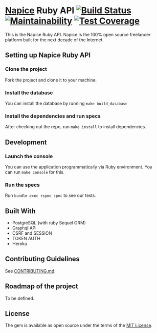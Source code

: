 # [Napice](http://napice.com) Ruby API [![Build Status](https://travis-ci.org/Napice/napice-ruby.svg?branch=master)](https://travis-ci.org/Napice/napice-ruby) [![Maintainability](https://api.codeclimate.com/v1/badges/e53c8b4e2454290843b4/maintainability)](https://codeclimate.com/github/Napice/napice-ruby/maintainability) [![Test Coverage](https://api.codeclimate.com/v1/badges/e53c8b4e2454290843b4/test_coverage)](https://codeclimate.com/github/Napice/napice-ruby/test_coverage)

This is the Napice Ruby API. Napice is the 100% open source freelancer platform built for the next decade of the Internet.

## Setting up Napice Ruby API

### Clone the project

Fork the project and clone it to your machine.

### Install the database

You can install the database by running `make build_database`

### Install the dependencies and run specs

After checking out the repo, run `make install` to install dependencies. 

## Development 

### Launch the console

You can use the application programmatically via Ruby environment. You can run `make console` for this.

### Run the specs

Run `bundle exec rspec spec` to see our tests.

## Built With

* PostgreSQL (with ruby Sequel ORM)
* Graphql API
* CSRF and SESSION
* TOKEN AUTH
* Heroku

## Contributing Guidelines

See [CONTRIBUTING.md](https://github.com/napice/napice-api/blob/master/CONTRIBUTING.md).

## Roadmap of the project

To be defined.

## License

The gem is available as open source under the terms of the [MIT License](http://opensource.org/licenses/MIT).
